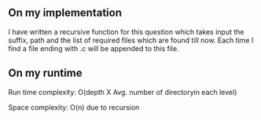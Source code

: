 ## On my implementation

I have written a recursive function for this question which takes input the suffix, path and the list of required files which are found till now. Each time I find a file ending with .c will be appended to this file.

## On my runtime

Run time complexity: O(depth X Avg. number of directoryin each level)

Space complexity: O(n) due to recursion

